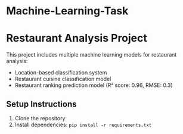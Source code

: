 # Machine-Learning-Task

# Restaurant Analysis Project

This project includes multiple machine learning models for restaurant analysis:
- Location-based classification system
- Restaurant cuisine classification model
- Restaurant ranking prediction model (R² score: 0.96, RMSE: 0.3)

## Setup Instructions
1. Clone the repository
2. Install dependencies: `pip install -r requirements.txt`
